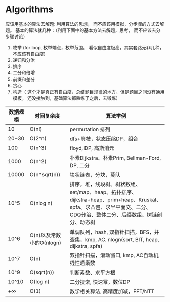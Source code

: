 # Algorithms

应该用基本的算法去解题: 利用算法的思想， 而不应该用模拟，分步骤的方式去解题。
基本的算法就几种：（利用下面中的基本方法去解题，思考， 而不应该去分步骤讨论） 
1. 枚举 (for loop, 枚举端点，枚举范围。 看似自由度极高，其实套路无非几种，不应该有自由度)
2. 递归和分治 
3. 排序 
4. 二分和倍增
5. 前缀和差分
6. 贪心
7. 构造（ 这个才是真正有自由度，总结题目规律的地方，但是题目之间没有通用模板。 还没接触到，基础算法都熟练了之后，去锻炼）




数据规模 | 时间复杂度 | 算法举例
--- | --- | ---
10 | O(n!) | permutation 排列
20~30 | O(2^n) | dfs+剪枝，状态压缩DP，组合
100 | O(n^3) | floyd, DP, 高斯消元
1000 | O(n^2) | 朴素Dijkstra、朴素Prim, Bellman-Ford, DP, 二分
10000 | O(n*sqrt(n)) | 块状链表，分块，莫队
10^5 | O(nlog n) | 排序，堆，线段树、树状数组、set/map、heap、拓扑排序、dijkstra+heap、prim+heap、Kruskal、spfa、求凸包、求半平面交、二分、CDQ分治、整体二分、后缀数组、树链剖分、动态树
10^6 | O(n)以及常数小的O(nlogn) | 单调队列，hash, 双指针扫描，BFS，并查集，kmp, AC. nlogn(sort, BIT, heap, dijkstra, spfa)
10^7 | O(n) | 双指针扫描，滑动窗口, kmp, AC自动机, 线性晒素数
10^9 | O(sqrt(n)) | 判断素数、求平方根
10^10 | O(log n) | 二分搜索, 快速幂，数位DP
+∞ | O(1) | 数学相关算法, 高精度加减，FFT/NTT